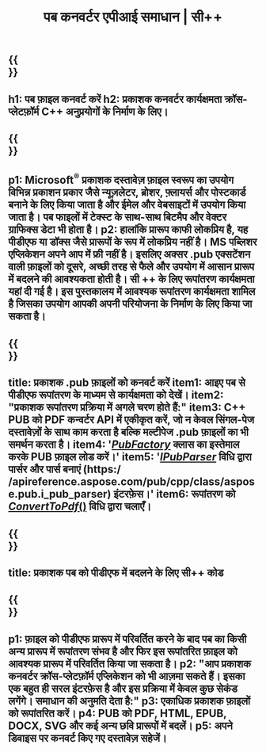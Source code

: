 ﻿---
translation: true
template: /_templates/conversion.md
title: पब कनवर्टर एपीआई समाधान | सी++
url: /cpp/conversion/
description: Microsoft प्रकाशक फ़ाइलों को C++ लाइब्रेरी के माध्यम से प्रोग्रामेटिक रूप से कनवर्ट करें। अपना खुद का पब कनवर्टर सी++ प्रोजेक्ट बनाने के लिए सरल एपीआई समाधान।
metakeywords: पब सीपीपी कन्वर्टर, पब फाइल को कन्वर्ट करें cpp
family: pub
platformtag: cpp
feature: conversion
---

{{<section banner>}}
---
h1: पब फ़ाइल कनवर्ट करें
h2: प्रकाशक कनवर्टर कार्यक्षमता क्रॉस-प्लेटफ़ॉर्म C++ अनुप्रयोगों के निर्माण के लिए।
---

{{<section overview>}}
---
p1: Microsoft<sup>®</sup> प्रकाशक दस्तावेज़ फ़ाइल स्वरूप का उपयोग विभिन्न प्रकाशन प्रकार जैसे न्यूज़लेटर, ब्रोशर, फ़्लायर्स और पोस्टकार्ड बनाने के लिए किया जाता है और ईमेल और वेबसाइटों में उपयोग किया जाता है। पब फाइलों में टेक्स्ट के साथ-साथ बिटमैप और वेक्टर ग्राफिक्स डेटा भी होता है।
p2: हालांकि प्रारूप काफी लोकप्रिय है, यह पीडीएफ या डॉक्स जैसे प्रारूपों के रूप में लोकप्रिय नहीं है। MS पब्लिशर एप्लिकेशन अपने आप में फ्री नहीं है। इसलिए अक्सर .pub एक्सटेंशन वाली फ़ाइलों को दूसरे, अच्छी तरह से फैले और उपयोग में आसान प्रारूप में बदलने की आवश्यकता होती है। सी ++ के लिए रूपांतरण कार्यक्षमता यहां दी गई है। इस पुस्तकालय में आवश्यक रूपांतरण कार्यक्षमता शामिल है जिसका उपयोग आपकी अपनी परियोजना के निर्माण के लिए किया जा सकता है।
---

{{<section feature1>}}
---
title: प्रकाशक .pub फ़ाइलों को कनवर्ट करें
item1: आइए पब से पीडीएफ रूपांतरण के माध्यम से कार्यक्षमता को देखें।
item2: "प्रकाशक रूपांतरण प्रक्रिया में अगले चरण होते हैं:"
item3: C++ PUB को PDF कन्वर्टर API में एकीकृत करें, जो न केवल सिंगल-पेज दस्तावेज़ों के साथ काम करता है बल्कि मल्टीपेज .pub फ़ाइलों का भी समर्थन करता है।
item4: '[*PubFactory*](https://reference.aspose.com/pub/cpp/class/aspose.pub.pub_factory) क्लास का इस्तेमाल करके PUB फ़ाइल लोड करें।'
item5: '[*IPubParser*](https://reference.aspose.com/pub/cpp/class/aspose.pub.i_pub_parser#ae9fc7043f382a5b4a7b694f0fe477915) विधि द्वारा पार्सर और पार्स बनाएं (https:/ /apireference.aspose.com/pub/cpp/class/aspose.pub.i_pub_parser) इंटरफ़ेस।'
item6: रूपांतरण को [*ConvertToPdf*()](https://reference.aspose.com/pub/cpp/class/aspose.pub.i_pdf_converter) विधि द्वारा चलाएँ।
---

{{<section codeexample>}}
---
title: प्रकाशक पब को पीडीएफ में बदलने के लिए सी++ कोड
---

{{<section summary>}}
---
p1: फ़ाइल को पीडीएफ प्रारूप में परिवर्तित करने के बाद पब का किसी अन्य प्रारूप में रूपांतरण संभव है और फिर इस रूपांतरित फ़ाइल को आवश्यक प्रारूप में परिवर्तित किया जा सकता है।
p2: "आप प्रकाशक कनवर्टर क्रॉस-प्लेटफ़ॉर्म एप्लिकेशन को भी आज़मा सकते हैं। इसका एक बहुत ही सरल इंटरफ़ेस है और इस प्रक्रिया में केवल कुछ सेकंड लगेंगे। समाधान की अनुमति देता है:"
p3: एकाधिक प्रकाशक फ़ाइलों को रूपांतरित करें।
p4: PUB को PDF, HTML, EPUB, DOCX, SVG और कई अन्य छवि प्रारूपों में बदलें।
p5: अपने डिवाइस पर कनवर्ट किए गए दस्तावेज़ सहेजें।
---